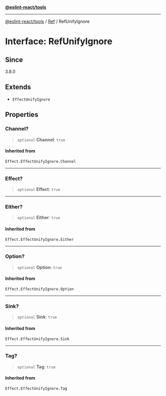 [**@eslint-react/tools**](../../../README.md)

***

[@eslint-react/tools](../../../README.md) / [Ref](../README.md) / RefUnifyIgnore

# Interface: RefUnifyIgnore

## Since

3.8.0

## Extends

- `EffectUnifyIgnore`

## Properties

### Channel?

> `optional` **Channel**: `true`

#### Inherited from

`Effect.EffectUnifyIgnore.Channel`

***

### Effect?

> `optional` **Effect**: `true`

***

### Either?

> `optional` **Either**: `true`

#### Inherited from

`Effect.EffectUnifyIgnore.Either`

***

### Option?

> `optional` **Option**: `true`

#### Inherited from

`Effect.EffectUnifyIgnore.Option`

***

### Sink?

> `optional` **Sink**: `true`

#### Inherited from

`Effect.EffectUnifyIgnore.Sink`

***

### Tag?

> `optional` **Tag**: `true`

#### Inherited from

`Effect.EffectUnifyIgnore.Tag`

